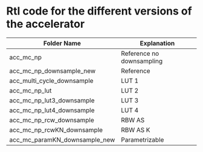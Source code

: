 # Rtl code for the different versions of the accelerator



<!-- ## Explanation of folder names
acc_mc_np = Reference no downsampling
acc_mc_np_downsample_new = Reference
acc_mc_np_lut = LUT 2
acc_mc_np_lut3_downsample = LUT 3
acc_mc_np_lut4_downsample = LUT 4
acc_mc_np_rcw_downsample = RBW AS 
acc_mc_np_rcwKN_downsample = RBW AS K
acc_mc_paramKN_downsample_new = Parametrizable
acc_multi_cycle_downsample = LUT 1 -->

| Folder Name                        | Explanation            |
|------------------------------------|------------------------|
| acc_mc_np                          | Reference no downsampling        |
| acc_mc_np_downsample_new           | Reference                |
| acc_multi_cycle_downsample         | LUT 1                   |
| acc_mc_np_lut                      | LUT 2                  |
| acc_mc_np_lut3_downsample          | LUT 3                  |
| acc_mc_np_lut4_downsample          | LUT 4                  |
| acc_mc_np_rcw_downsample           | RBW AS               |
| acc_mc_np_rcwKN_downsample         | RBW AS K          |
| acc_mc_paramKN_downsample_new      | Parametrizable  |
